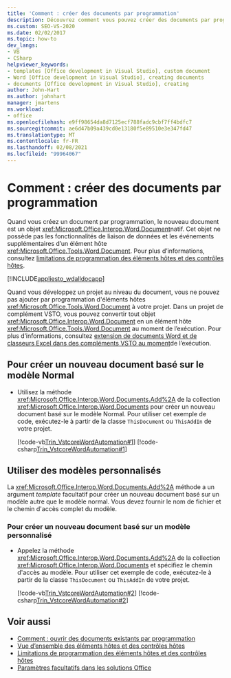 ```yaml
---
title: 'Comment : créer des documents par programmation'
description: Découvrez comment vous pouvez créer des documents par programmation dans Microsoft Word à l’aide de Visual Studio.
ms.custom: SEO-VS-2020
ms.date: 02/02/2017
ms.topic: how-to
dev_langs:
- VB
- CSharp
helpviewer_keywords:
- templates [Office development in Visual Studio], custom document
- Word [Office development in Visual Studio], creating documents
- documents [Office development in Visual Studio], creating
author: John-Hart
ms.author: johnhart
manager: jmartens
ms.workload:
- office
ms.openlocfilehash: e9ff98654da8d7125ecf788fadc9cbf7ff4bdfc7
ms.sourcegitcommit: ae6d47b09a439cd0e13180f5e89510e3e347fd47
ms.translationtype: MT
ms.contentlocale: fr-FR
ms.lasthandoff: 02/08/2021
ms.locfileid: "99964067"
---
```

# <a name="how-to-programmatically-create-new-documents"></a>Comment : créer des documents par programmation
  Quand vous créez un document par programmation, le nouveau document est un objet <xref:Microsoft.Office.Interop.Word.Document>natif. Cet objet ne possède pas les fonctionnalités de liaison de données et les événements supplémentaires d’un élément hôte <xref:Microsoft.Office.Tools.Word.Document>. Pour plus d’informations, consultez [limitations de programmation des éléments hôtes et des contrôles hôtes](../vsto/programmatic-limitations-of-host-items-and-host-controls.md).

 [!INCLUDE[appliesto_wdalldocapp](../vsto/includes/appliesto-wdalldocapp-md.md)]

 Quand vous développez un projet au niveau du document, vous ne pouvez pas ajouter par programmation d'éléments hôtes <xref:Microsoft.Office.Tools.Word.Document> à votre projet. Dans un projet de complément VSTO, vous pouvez convertir tout objet <xref:Microsoft.Office.Interop.Word.Document> en un élément hôte <xref:Microsoft.Office.Tools.Word.Document> au moment de l’exécution. Pour plus d’informations, consultez [extension de documents Word et de classeurs Excel dans des compléments VSTO au moment](../vsto/extending-word-documents-and-excel-workbooks-in-vsto-add-ins-at-run-time.md)de l’exécution.

## <a name="to-create-a-new-document-based-on-the-normal-template"></a>Pour créer un nouveau document basé sur le modèle Normal

- Utilisez la méthode <xref:Microsoft.Office.Interop.Word.Documents.Add%2A> de la collection <xref:Microsoft.Office.Interop.Word.Documents> pour créer un nouveau document basé sur le modèle Normal. Pour utiliser cet exemple de code, exécutez-le à partir de la classe `ThisDocument` ou `ThisAddIn` de votre projet.

     [!code-vb[Trin_VstcoreWordAutomation#1](../vsto/codesnippet/VisualBasic/Trin_VstcoreWordAutomationVB/ThisDocument.vb#1)]
     [!code-csharp[Trin_VstcoreWordAutomation#1](../vsto/codesnippet/CSharp/Trin_VstcoreWordAutomationCS/ThisDocument.cs#1)]

## <a name="use-custom-templates"></a>Utiliser des modèles personnalisés
 La <xref:Microsoft.Office.Interop.Word.Documents.Add%2A> méthode a un argument *template* facultatif pour créer un nouveau document basé sur un modèle autre que le modèle normal. Vous devez fournir le nom de fichier et le chemin d'accès complet du modèle.

### <a name="to-create-a-new-document-based-on-a-custom-template"></a>Pour créer un nouveau document basé sur un modèle personnalisé

- Appelez la méthode <xref:Microsoft.Office.Interop.Word.Documents.Add%2A> de la collection <xref:Microsoft.Office.Interop.Word.Documents> et spécifiez le chemin d'accès au modèle. Pour utiliser cet exemple de code, exécutez-le à partir de la classe `ThisDocument` ou `ThisAddIn` de votre projet.

     [!code-vb[Trin_VstcoreWordAutomation#2](../vsto/codesnippet/VisualBasic/Trin_VstcoreWordAutomationVB/ThisDocument.vb#2)]
     [!code-csharp[Trin_VstcoreWordAutomation#2](../vsto/codesnippet/CSharp/Trin_VstcoreWordAutomationCS/ThisDocument.cs#2)]

## <a name="see-also"></a>Voir aussi
- [Comment : ouvrir des documents existants par programmation](../vsto/how-to-programmatically-open-existing-documents.md)
- [Vue d’ensemble des éléments hôtes et des contrôles hôtes](../vsto/host-items-and-host-controls-overview.md)
- [Limitations de programmation des éléments hôtes et des contrôles hôtes](../vsto/programmatic-limitations-of-host-items-and-host-controls.md)
- [Paramètres facultatifs dans les solutions Office](../vsto/optional-parameters-in-office-solutions.md)
